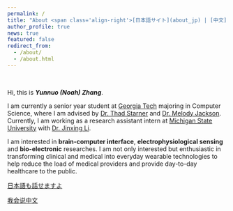 ```yaml
---
permalink: /
title: "About <span class='align-right'>[日本語サイト](about_jp) | [中文](about_cn)"
author_profile: true
news: true
featured: false
redirect_from: 
  - /about/
  - /about.html
---
```

&nbsp;
&nbsp;

Hi, this is ***Yunnuo (Noah) Zhang***.

I am currently a senior year student at [Georgia Tech](https://www.gatech.edu) majoring in Computer Science, where I am advised by [Dr. Thad Starner](https://www.cc.gatech.edu/home/thad/index.htm) and [Dr. Melody Jackson](https://faculty.cc.gatech.edu/~melody/). Currently, I am working as a research assistant intern at [Michigan State University](https://www.msu.edu) with [Dr. Jinxing Li](https://www.labli.net). 

I am interested in **brain-computer interface**, **electrophysiological sensing** and **bio-electronic** researches. I am not only interested but enthusiastic in transforming clinical and medical into everyday wearable technologies to help reduce the load of medical providers and provide day-to-day healthcare to the public. 

[日本語も話せますよ](about_jp)

[我会说中文](about_cn)

&nbsp;
&nbsp;
<!-- I am interested in combining sensors and haptics to develop wearable technology that monitors and modulates physical or behavioral health without requiring attention. Contrary to current commercial and clinical health devices, I aim to minimize the need for daily tasks and reminders for health improvements. Towards this end, I've designed brain-computer interfaces and haptic gloves for daily wear while broadly drawing from past research in human-computer interaction, machine learning and neuroscience. My research has been published in top human-computer interaction venues such as ACM CHI and UbiComp. -->
<!-- I'm interested in developing **symbiotic interfaces**, devices that integrate with their users' physiology while learning alongside them to augment their abilities. I study and design wearable technology using sensors and haptics for **new interaction techniques** and **faster skill acquisition**, broadly drawing from influences across human-computer interaction, machine learning and neuroscience. My research has been published in top human-computer interaction venues such as ACM CHI and UbiComp. -->

<!-- I serve as the [BCI Society](https://bcisociety.org/) Postdoc and Student Committee Chair and as a member of the [Futuring SIGCHI Committee](https://sigchi.org/people/committees/#futuring-sigchi-committee). 

Previously, I did my undergraduate at Georgia Tech, where I built haptic gloves and subtle interfaces as a research assistant for wearable computing pioneer [Dr. Thad Starner](https://www.cc.gatech.edu/home/thad/index.htm). I've also worked with the [Audio and Acoustics group](https://www.microsoft.com/en-us/research/group/audio-and-acoustics-research-group/) at Microsoft Research, investigating brain-computer interfaces for VR/AR and tongue interactions. -->
